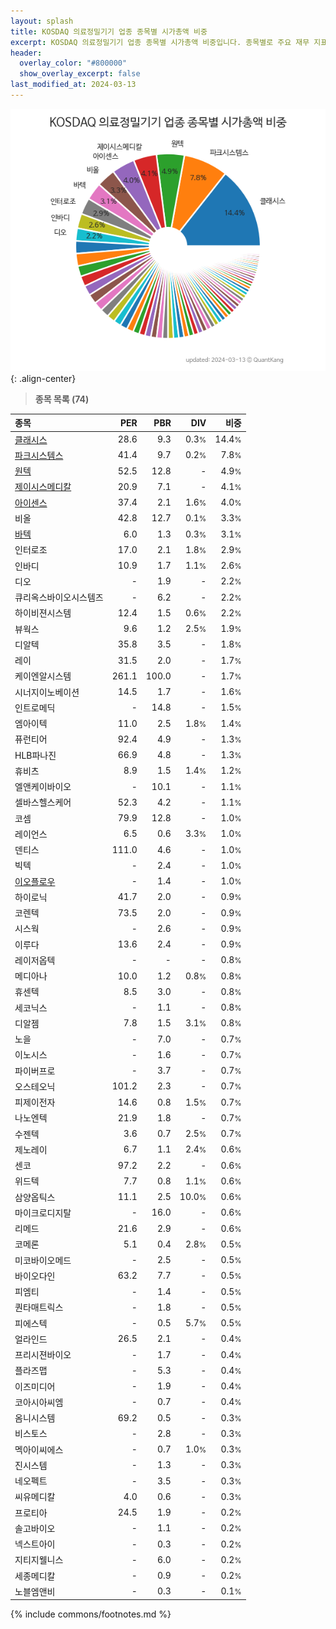 ```yaml
---
layout: splash
title: KOSDAQ 의료정밀기기 업종 종목별 시가총액 비중
excerpt: KOSDAQ 의료정밀기기 업종 종목별 시가총액 비중입니다. 종목별로 주요 재무 지표를 함께 표시합니다.
header:
  overlay_color: "#800000"
  show_overlay_excerpt: false
last_modified_at: 2024-03-13
---
```



![KOSDAQ 의료정밀기기 업종 종목별 시가총액 비중](/stats/sector/images/kosdaq_업종_의료정밀기기_종목.png){: .align-center}


> **종목 목록 (74)**<a id="list"></a>

| **종목** | **PER** | **PBR** | **DIV** | **비중** |
| :------- | ------: | ------: | ------: | -------: |
| [클래시스](/214150/) | 28.6 | 9.3 | 0.3<small>%</small> | 14.4<small>%</small> |
| [파크시스템스](/140860/) | 41.4 | 9.7 | 0.2<small>%</small> | 7.8<small>%</small> |
| [원텍](/336570/) | 52.5 | 12.8 | - | 4.9<small>%</small> |
| [제이시스메디칼](/287410/) | 20.9 | 7.1 | - | 4.1<small>%</small> |
| [아이센스](/099190/) | 37.4 | 2.1 | 1.6<small>%</small> | 4.0<small>%</small> |
| 비올 | 42.8 | 12.7 | 0.1<small>%</small> | 3.3<small>%</small> |
| [바텍](/043150/) | 6.0 | 1.3 | 0.3<small>%</small> | 3.1<small>%</small> |
| 인터로조 | 17.0 | 2.1 | 1.8<small>%</small> | 2.9<small>%</small> |
| 인바디 | 10.9 | 1.7 | 1.1<small>%</small> | 2.6<small>%</small> |
| 디오 | - | 1.9 | - | 2.2<small>%</small> |
| 큐리옥스바이오시스템즈 | - | 6.2 | - | 2.2<small>%</small> |
| 하이비젼시스템 | 12.4 | 1.5 | 0.6<small>%</small> | 2.2<small>%</small> |
| 뷰웍스 | 9.6 | 1.2 | 2.5<small>%</small> | 1.9<small>%</small> |
| 디알텍 | 35.8 | 3.5 | - | 1.8<small>%</small> |
| 레이 | 31.5 | 2.0 | - | 1.7<small>%</small> |
| 케이엔알시스템 | 261.1 | 100.0 | - | 1.7<small>%</small> |
| 시너지이노베이션 | 14.5 | 1.7 | - | 1.6<small>%</small> |
| 인트로메딕 | - | 14.8 | - | 1.5<small>%</small> |
| 엠아이텍 | 11.0 | 2.5 | 1.8<small>%</small> | 1.4<small>%</small> |
| 퓨런티어 | 92.4 | 4.9 | - | 1.3<small>%</small> |
| HLB파나진 | 66.9 | 4.8 | - | 1.3<small>%</small> |
| 휴비츠 | 8.9 | 1.5 | 1.4<small>%</small> | 1.2<small>%</small> |
| 엘앤케이바이오 | - | 10.1 | - | 1.1<small>%</small> |
| 셀바스헬스케어 | 52.3 | 4.2 | - | 1.1<small>%</small> |
| 코셈 | 79.9 | 12.8 | - | 1.0<small>%</small> |
| 레이언스 | 6.5 | 0.6 | 3.3<small>%</small> | 1.0<small>%</small> |
| 덴티스 | 111.0 | 4.6 | - | 1.0<small>%</small> |
| 빅텍 | - | 2.4 | - | 1.0<small>%</small> |
| [이오플로우](/294090/) | - | 1.4 | - | 1.0<small>%</small> |
| 하이로닉 | 41.7 | 2.0 | - | 0.9<small>%</small> |
| 코렌텍 | 73.5 | 2.0 | - | 0.9<small>%</small> |
| 시스웍 | - | 2.6 | - | 0.9<small>%</small> |
| 이루다 | 13.6 | 2.4 | - | 0.9<small>%</small> |
| 레이저옵텍 | - | - | - | 0.8<small>%</small> |
| 메디아나 | 10.0 | 1.2 | 0.8<small>%</small> | 0.8<small>%</small> |
| 휴센텍 | 8.5 | 3.0 | - | 0.8<small>%</small> |
| 세코닉스 | - | 1.1 | - | 0.8<small>%</small> |
| 디알젬 | 7.8 | 1.5 | 3.1<small>%</small> | 0.8<small>%</small> |
| 노을 | - | 7.0 | - | 0.7<small>%</small> |
| 이노시스 | - | 1.6 | - | 0.7<small>%</small> |
| 파이버프로 | - | 3.7 | - | 0.7<small>%</small> |
| 오스테오닉 | 101.2 | 2.3 | - | 0.7<small>%</small> |
| 피제이전자 | 14.6 | 0.8 | 1.5<small>%</small> | 0.7<small>%</small> |
| 나노엔텍 | 21.9 | 1.8 | - | 0.7<small>%</small> |
| 수젠텍 | 3.6 | 0.7 | 2.5<small>%</small> | 0.7<small>%</small> |
| 제노레이 | 6.7 | 1.1 | 2.4<small>%</small> | 0.6<small>%</small> |
| 센코 | 97.2 | 2.2 | - | 0.6<small>%</small> |
| 위드텍 | 7.7 | 0.8 | 1.1<small>%</small> | 0.6<small>%</small> |
| 삼양옵틱스 | 11.1 | 2.5 | 10.0<small>%</small> | 0.6<small>%</small> |
| 마이크로디지탈 | - | 16.0 | - | 0.6<small>%</small> |
| 리메드 | 21.6 | 2.9 | - | 0.6<small>%</small> |
| 코메론 | 5.1 | 0.4 | 2.8<small>%</small> | 0.5<small>%</small> |
| 미코바이오메드 | - | 2.5 | - | 0.5<small>%</small> |
| 바이오다인 | 63.2 | 7.7 | - | 0.5<small>%</small> |
| 피엠티 | - | 1.4 | - | 0.5<small>%</small> |
| 퀀타매트릭스 | - | 1.8 | - | 0.5<small>%</small> |
| 피에스텍 | - | 0.5 | 5.7<small>%</small> | 0.5<small>%</small> |
| 얼라인드 | 26.5 | 2.1 | - | 0.4<small>%</small> |
| 프리시젼바이오 | - | 1.7 | - | 0.4<small>%</small> |
| 플라즈맵 | - | 5.3 | - | 0.4<small>%</small> |
| 이즈미디어 | - | 1.9 | - | 0.4<small>%</small> |
| 코아시아씨엠 | - | 0.7 | - | 0.4<small>%</small> |
| 옴니시스템 | 69.2 | 0.5 | - | 0.3<small>%</small> |
| 비스토스 | - | 2.8 | - | 0.3<small>%</small> |
| 멕아이씨에스 | - | 0.7 | 1.0<small>%</small> | 0.3<small>%</small> |
| 진시스템 | - | 1.3 | - | 0.3<small>%</small> |
| 네오펙트 | - | 3.5 | - | 0.3<small>%</small> |
| 씨유메디칼 | 4.0 | 0.6 | - | 0.3<small>%</small> |
| 프로티아 | 24.5 | 1.9 | - | 0.2<small>%</small> |
| 솔고바이오 | - | 1.1 | - | 0.2<small>%</small> |
| 넥스트아이 | - | 0.3 | - | 0.2<small>%</small> |
| 지티지웰니스 | - | 6.0 | - | 0.2<small>%</small> |
| 세종메디칼 | - | 0.9 | - | 0.2<small>%</small> |
| 노블엠앤비 | - | 0.3 | - | 0.1<small>%</small> |

{% include commons/footnotes.md %}